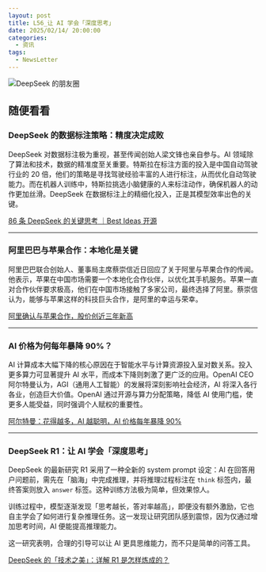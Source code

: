 ```yaml
---
layout: post
title: L56_让 AI 学会「深度思考」
date: 2025/02/14/ 20:00:00
categories:
  - 资讯
tags:
  - NewsLetter
---
```


![DeepSeek 的朋友圈](https://pics.naaln.com/1739707966059-7ccd7cb1-b6df-41ea-9893-0b70bd32f5f5.png-basicBlog)

## 随便看看

### DeepSeek 的数据标注策略：精度决定成败

DeepSeek 对数据标注极为重视，甚至传闻创始人梁文锋也亲自参与。AI 领域除了算法和技术，数据的精准度至关重要。特斯拉在标注方面的投入是中国自动驾驶行业的 20 倍，他们的策略是寻找驾驶经验丰富的人进行标注，从而优化自动驾驶能力。而在机器人训练中，特斯拉挑选小脑健康的人来标注动作，确保机器人的动作更加丝滑。DeepSeek 在数据标注上的精细化投入，正是其模型效率出色的关键。

[86 条 DeepSeek 的关键思考 ｜Best Ideas 开源](https://mp.weixin.qq.com/s?__biz=Mzg2OTY0MDk0NQ==&mid=2247511172&idx=1&sn=cc83f26bf31183099252c13779614a45&chksm=cfcaad8b6f28eb78f2a5e6ff2cb3ea1a0612b08dc00898ad86895a992341deb2e173ecaea1a1)

------

### 阿里巴巴与苹果合作：本地化是关键

阿里巴巴联合创始人、董事局主席蔡崇信近日回应了关于阿里与苹果合作的传闻。他表示，苹果在中国市场需要一个本地化合作伙伴，以优化其手机服务。苹果一直对合作伙伴要求极高，他们在中国市场接触了多家公司，最终选择了阿里。蔡崇信认为，能够与苹果这样的科技巨头合作，是阿里的幸运与荣幸。

[阿里确认与苹果合作，股价创近三年新高](https://mp.weixin.qq.com/s?__biz=MzU3Mjk1OTQ0Ng==&mid=2247523211&idx=3&sn=e8f1b144edb38ddc396f601bfe13f4bc&scene=0)

------

### AI 价格为何每年暴降 90%？

AI 计算成本大幅下降的核心原因在于智能水平与计算资源投入呈对数关系。投入更多算力可显著提升 AI 水平，而成本下降则刺激了更广泛的应用。OpenAI CEO 阿尔特曼认为，AGI（通用人工智能）的发展将深刻影响社会经济，AI 将深入各行各业，创造巨大价值。OpenAI 通过开源与算力分配策略，降低 AI 使用门槛，使更多人能受益，同时强调个人赋权的重要性。

[阿尔特曼：花得越多，AI 越聪明，AI 价格每年暴降 90%](https://mp.weixin.qq.com/s?__biz=MzA4MTQ4NjQzMw==&mid=2652779268&idx=2&sn=f38962909b4c109eb51b84b247265f10&scene=0)

------

### DeepSeek R1：让 AI 学会「深度思考」

DeepSeek 的最新研究 R1 采用了一种全新的 system prompt 设定：AI 在回答用户问题前，需先在「脑海」中完成推理，并将推理过程标注在 `think` 标签内，最终答案则放入 `answer` 标签。这种训练方法极为简单，但效果惊人。

训练过程中，模型逐渐发现「思考越长，答对率越高」，即便没有额外激励，它也自主学会了如何进行复杂推理任务。这一发现让研究团队感到震惊，因为仅通过增加思考时间，AI 便能提高推理能力。

这一研究表明，合理的引导可以让 AI 更具思维能力，而不只是简单的问答工具。

[DeepSeek 的「技术之美」：详解 R1 是怎样炼成的？](https://lingowhale.com/reader/web/67b53d49bce6381a7ba3124d)
